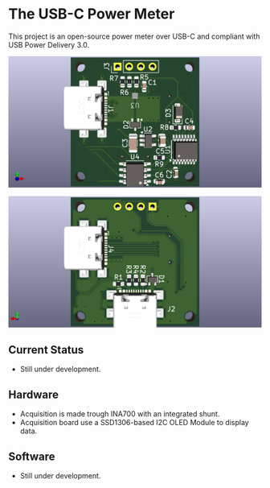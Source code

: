 # The USB-C Power Meter
This project is an open-source power meter over USB-C and compliant with USB Power Delivery 3.0.

![USB-C Power Meter front render](Documentation/usb-c-power-meter-front.png)

![USB-C Power Meter back render](Documentation/usb-c-power-meter-back.png)

## Current Status
- Still under development.

## Hardware
- Acquisition is made trough INA700 with an integrated shunt.
- Acquisition board use a SSD1306-based I2C OLED Module to display data.

## Software
- Still under development.
